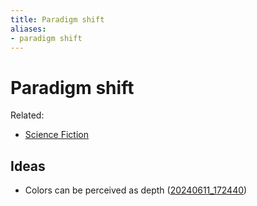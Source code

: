 ```yaml
---
title: Paradigm shift
aliases:
- paradigm shift
---
```


# Paradigm shift

Related:
- [Science Fiction](science-fiction.md)

## Ideas

- Colors can be perceived as depth ([20240611_172440](../entries/20240611_172440.md))
